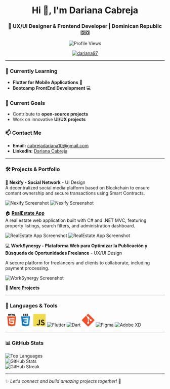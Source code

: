 <h1 align="center">Hi 👋, I'm Dariana Cabreja</h1>
<h3 align="center">🚀 UX/UI Designer & Frontend Developer | Dominican Republic 🇩🇴</h3>
<p align="center">
  <img src="https://komarev.com/ghpvc/?username=dariana97&label=Profile%20views&color=0e75b6&style=flat" alt="Profile Views" />
</p>
<p align="center"> <a href="https://github.com/ryo-ma/github-profile-trophy"><img src="https://github-profile-trophy.vercel.app/?username=dariana97" alt="dariana97" /></a> </p>

---

### 🌱 Currently Learning
- **Flutter for Mobile Applications** 📱
- **Bootcamp FrontEnd Development** 💻

### 📌 Current Goals
- Contribute to **open-source projects**
- Work on innovative **UI/UX projects**

### 📫 Contact Me
- **Email:** cabrejadariana10@gmail.com
- **LinkedIn:** [Dariana Cabreja](https://www.linkedin.com/in/darianacabreja)

---

### 🛠️ Projects & Portfolio
🚀 **Nexify - Social Network** - UI Design   
A decentralized social media platform based on Blockchain to ensure content ownership and secure transactions using Smart Contracts.

<p align="left">
  <img src="https://github.com/user-attachments/assets/547e46c5-5a44-4f6e-9457-06aa9aca8ac6" alt="Nexify Screenshot" width="400"/>
  <img src="https://github.com/user-attachments/assets/dae97531-5dcb-43c1-b18b-1433dcecba08" alt="Nexify Screenshot" width="400"/>
</p>


🏠 **[RealEstate App](https://github.com/AKAPharis/RealEstateApp.git)**  
A real estate web application built with C# and .NET MVC, featuring property listings, search filters, and administration dashboard.

<p align="left">
  <img src="https://github.com/user-attachments/assets/9550524a-d789-45b1-ad6a-b7ba5db6dff7" alt="RealEstate App Screenshot" width="400"/>
  <img src="https://github.com/user-attachments/assets/d1aaedb4-d137-4671-a923-ef2f2ed0e468" alt="RealEstate App Screenshot" width="400"/>
</p>


💻 **WorkSynergy - Plataforma Web para Optimizar la Publicación y Búsqueda de Oportunidades Freelance** - UX/UI Design

A secure platform for freelancers and clients to collaborate, including payment processing.

<p>
  <img src="https://github.com/user-attachments/assets/2f0607c9-ba2a-45f6-9756-1d3ed119f4dc" alt="WorkSynergy Screenshot" width="900"/>
</p>

🔗 **[More Projects](https://github.com/dariana97?tab=repositories)**

---

### 🔧 Languages & Tools
<p align="left">
  <img src="https://raw.githubusercontent.com/devicons/devicon/master/icons/html5/html5-original-wordmark.svg" alt="HTML5" width="40" height="40"/>
  <img src="https://raw.githubusercontent.com/devicons/devicon/master/icons/css3/css3-original-wordmark.svg" alt="CSS3" width="40" height="40"/>
  <img src="https://raw.githubusercontent.com/devicons/devicon/master/icons/javascript/javascript-original.svg" alt="JavaScript" width="40" height="40"/>
  <img src="https://www.vectorlogo.zone/logos/flutterio/flutterio-icon.svg" alt="Flutter" width="40" height="40"/>
  <img src="https://www.vectorlogo.zone/logos/dartlang/dartlang-icon.svg" alt="Dart" width="40" height="40"/>
  <img src="https://raw.githubusercontent.com/devicons/devicon/master/icons/git/git-original.svg" alt="Git" width="40" height="40"/>
  <img src="https://www.vectorlogo.zone/logos/figma/figma-icon.svg" alt="Figma" width="40" height="40"/>
  <img src="https://cdn.worldvectorlogo.com/logos/adobe-xd.svg" alt="Adobe XD" width="40" height="40"/>
</p>

---

### 📊 GitHub Stats
<p align="left">
  <img src="https://github-readme-stats.vercel.app/api/top-langs?username=dariana97&show_icons=true&locale=en&layout=compact" alt="Top Languages" />
  <br>
  <img src="https://github-readme-stats.vercel.app/api?username=dariana97&show_icons=true&locale=en" alt="GitHub Stats" />
  <br>
  <img src="https://github-readme-streak-stats.herokuapp.com/?user=dariana97&" alt="GitHub Streak" />
</p>

---

✨ _Let's connect and build amazing projects together!_ 🚀
